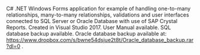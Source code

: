 C# .NET Windows Forms application for example of handling one-to-many relationships, many-to-many relationships, validations and user interfaces connected to SQL Server or Oracle Database with use of SAP Crystal Reports. Created in Visual Studio 2017. User Manual available. SQL database backup available. Oracle database backup available at: https://www.dropbox.com/s/bwne54dsjue2t8t/Oracle_database_backup.rar?dl=0 . 
